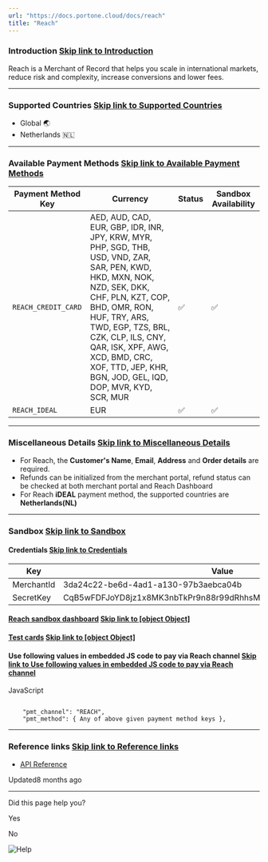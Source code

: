 ```yaml
---
url: "https://docs.portone.cloud/docs/reach"
title: "Reach"
---
```


### Introduction   [Skip link to Introduction](https://docs.portone.cloud/docs/reach\#introduction)

Reach is a Merchant of Record that helps you scale in international markets, reduce risk and complexity, increase conversions and lower fees.

* * *

### Supported Countries   [Skip link to Supported Countries](https://docs.portone.cloud/docs/reach\#supported-countries)

- Global 🌏
- Netherlands 🇳🇱

* * *

### Available Payment Methods   [Skip link to Available Payment Methods](https://docs.portone.cloud/docs/reach\#available-payment-methods)

| Payment Method Key | Currency | Status | Sandbox Availability |
| --- | --- | --- | --- |
| `REACH_CREDIT_CARD` | AED, AUD, CAD, EUR, GBP, IDR, INR, JPY, KRW, MYR, PHP, SGD, THB, USD, VND, ZAR, SAR, PEN, KWD, HKD, MXN, NOK, NZD, SEK, DKK, CHF, PLN, KZT, COP, BHD, OMR, RON, HUF, TRY, ARS, TWD, EGP, TZS, BRL, CZK, CLP, ILS, CNY, QAR, ISK, XPF, AWG, XCD, BMD, CRC, XOF, TTD, JEP, KHR, BGN, JOD, GEL, IQD, DOP, MVR, KYD, SCR, MUR | ✅ | ✅ |
| `REACH_IDEAL` | EUR | ✅ | ✅ |

* * *

### Miscellaneous Details   [Skip link to Miscellaneous Details](https://docs.portone.cloud/docs/reach\#miscellaneous-details)

- For Reach, the **Customer's Name**, **Email**, **Address** and **Order details** are required.
- Refunds can be initialized from the merchant portal, refund status can be checked at both merchant portal and Reach Dashboard
- For Reach **iDEAL** payment method, the supported countries are **Netherlands(NL)**

* * *

### Sandbox   [Skip link to Sandbox](https://docs.portone.cloud/docs/reach\#sandbox)

#### Credentials   [Skip link to Credentials](https://docs.portone.cloud/docs/reach\#credentials)

| Key | Value |
| --- | --- |
| MerchantId | 3da24c22-be6d-4ad1-a130-97b3aebca04b |
| SecretKey | CqB5wFDFJoYD8jz1x8MK3nbTkPr9n88r99dRhhsMFmrkUqhSvpm6ef06HPdSqmsV |

#### [Reach sandbox dashboard](https://admin.rch.how/)   [Skip link to [object Object]](https://docs.portone.cloud/docs/reach\#reach-sandbox-dashboard)

#### [Test cards](https://docs.google.com/spreadsheets/d/1lfshnTX0KWswf1PX9GUDYW99nnqtUtdZxCMrPpesZok/edit?usp=sharing)   [Skip link to [object Object]](https://docs.portone.cloud/docs/reach\#test-cards)

#### Use following values in embedded JS code to pay via Reach channel   [Skip link to Use following values in embedded JS code to pay via Reach channel](https://docs.portone.cloud/docs/reach\#use-following-values-in-embedded-js-code-to-pay-via-reach-channel)

JavaScript

```rdmd-code lang-javascript theme-light

    "pmt_channel": "REACH",
    "pmt_method": { Any of above given payment method keys },

```

* * *

### Reference links   [Skip link to Reference links](https://docs.portone.cloud/docs/reach\#reference-links)

- [API Reference](https://docs.withreach.com/docs)

Updated8 months ago

* * *

Did this page help you?

Yes

No

![Help](https://cdn.jsdelivr.net/gh/iamport-intl/portone-devx-chatbot-widget@production/public/chat-intro1.svg)